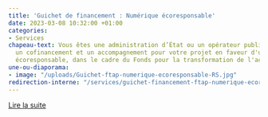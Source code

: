 ```yaml
---
title: 'Guichet de financement : Numérique écoresponsable'
date: 2023-03-08 10:32:00 +01:00
categories:
- Services
chapeau-text: Vous êtes une administration d’État ou un opérateur public ? Obtenez
  un cofinancement et un accompagnement pour votre projet en faveur d'un nuémrique
  écoresponsable, dans le cadre du Fonds pour la transformation de l'action publique.
une-ou-diaporama:
- image: "/uploads/Guichet-ftap-numerique-ecoresponsable-RS.jpg"
redirection-interne: "/services/guichet-financement-ftap-numerique-ecoresponsable/"
---
```


<div class="lien-important"><p><a href="/services/guichet-financement-ftap-numerique-ecoresponsable/">Lire la suite</a></p></div>
